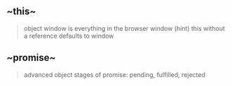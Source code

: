 ## ~this~

>object
> window is everything in the browser window (hint)
>this without a reference defaults to window



## ~promise~

>advanced object
>stages of promise: pending, fulfilled, rejected

